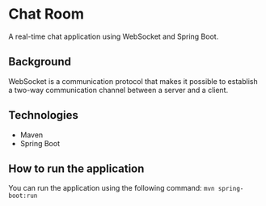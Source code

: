 # Chat Room
A real-time chat application using WebSocket and Spring Boot.

## Background
WebSocket is a communication protocol that makes it possible to establish a two-way communication channel between a
server and a client.

## Technologies
* Maven
* Spring Boot

## How to run the application
You can run the application using the following command:
`mvn spring-boot:run`
